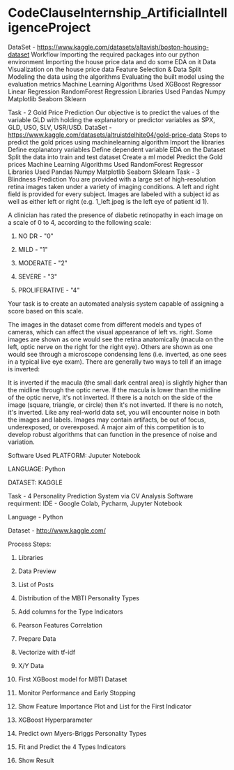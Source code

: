 # CodeClauseInternship_ArtificialIntelligenceProject

DataSet - https://www.kaggle.com/datasets/altavish/boston-housing-dataset
Workflow
Importing the required packages into our python environment
Importing the house price data and do some EDA on it
Data Visualization on the house price data
Feature Selection & Data Split
Modeling the data using the algorithms
Evaluating the built model using the evaluation metrics
Machine Learning Algorithms Used
XGBoost Regressor
Linear Regression
RandomForest Regression
Libraries Used
Pandas Numpy Matplotlib Seaborn Sklearn

Task - 2 Gold Price Prediction
Our objective is to predict the values of the variable GLD with holding the explanatory or predictor variables as SPX, GLD, USO, SLV, USR/USD.
DataSet - https://www.kaggle.com/datasets/altruistdelhite04/gold-price-data
Steps to predict the gold prices using machinelearning algorithm
Import the libraries
Define explanatory variables
Define dependent variable
EDA on the Dataset
Split the data into train and test dataset
Create a ml model
Predict the Gold prices
Machine Learning Algorithms Used
RandomForest Regressor
Libraries Used
Pandas
Numpy
Matplotlib
Seaborn
Sklearn
Task - 3 Blindness Prediction
You are provided with a large set of high-resolution retina images taken under a variety of imaging conditions. A left and right field is provided for every subject. Images are labeled with a subject id as well as either left or right (e.g. 1_left.jpeg is the left eye of patient id 1).

A clinician has rated the presence of diabetic retinopathy in each image on a scale of 0 to 4, according to the following scale:

1. NO DR - "0"

2. MILD - "1"

3. MODERATE - "2"

4. SEVERE - "3"

5. PROLIFERATIVE - "4"

Your task is to create an automated analysis system capable of assigning a score based on this scale.

The images in the dataset come from different models and types of cameras, which can affect the visual appearance of left vs. right. Some images are shown as one would see the retina anatomically (macula on the left, optic nerve on the right for the right eye). Others are shown as one would see through a microscope condensing lens (i.e. inverted, as one sees in a typical live eye exam). There are generally two ways to tell if an image is inverted:

It is inverted if the macula (the small dark central area) is slightly higher than the midline through the optic nerve. If the macula is lower than the midline of the optic nerve, it's not inverted. If there is a notch on the side of the image (square, triangle, or circle) then it's not inverted. If there is no notch, it's inverted. Like any real-world data set, you will encounter noise in both the images and labels. Images may contain artifacts, be out of focus, underexposed, or overexposed. A major aim of this competition is to develop robust algorithms that can function in the presence of noise and variation.

Software Used
PLATFORM: Juputer Notebook

LANGUAGE: Python

DATASET: KAGGLE

Task - 4 Personality Prediction System via CV Analysis
Software requirment:
IDE - Google Colab, Pycharm, Jupyter Notebook

Language - Python

Dataset - http://www.kaggle.com/

Process Steps:
1. Libraries

2. Data Preview

3. List of Posts

4. Distribution of the MBTI Personality Types

5. Add columns for the Type Indicators

6. Pearson Features Correlation

7. Prepare Data

8. Vectorize with tf-idf

9. X/Y Data

10. First XGBoost model for MBTI Dataset

11. Monitor Performance and Early Stopping

12. Show Feature Importance Plot and List for the First Indicator

13. XGBoost Hyperparameter

14. Predict own Myers-Briggs Personality Types

15. Fit and Predict the 4 Types Indicators

16. Show Result
